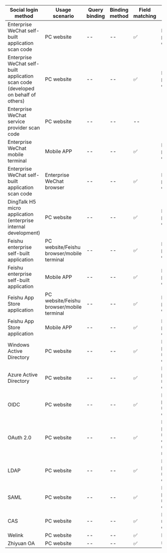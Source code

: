 | Social login method                                                                | Usage scenario                            | Query binding | Binding method | Field matching | Matching rules                        |
| ---------------------------------------------------------------------------------- | ----------------------------------------- | ------------- | -------------- | -------------- | ------------------------------------- |
| Enterprise WeChat self-built application scan code                                 | PC website                                | --            | --             | ✅             | Mobile phone, email                   |
| Enterprise WeChat self-built application scan code (developed on behalf of others) | PC website                                | --            | --             | ✅             | Mobile phone, email                   |
| Enterprise WeChat service provider scan code                                       | PC website                                | --            | --             | --             | --                                    |
| Enterprise WeChat mobile terminal                                                  | Mobile APP                                | --            | --             | ✅             | Mobile phone, email                   |
| Enterprise WeChat self-built application scan code                                 | Enterprise WeChat browser                 | --            | --             | ✅             | Mobile phone, email                   |
| DingTalk H5 micro application (enterprise internal development)                    | PC website                                | --            | --             | ✅             | Mobile phone, email                   |
| Feishu enterprise self-built application                                           | PC website/Feishu browser/mobile terminal | --            | --             | ✅             | Mobile phone, email                   |
| Feishu enterprise self-built application                                           | Mobile APP                                | --            | --             | ✅             | Mobile phone, email                   |
| Feishu App Store application                                                       | PC website/Feishu browser/mobile terminal | --            | --             | ✅             | Mobile phone, email                   |
| Feishu App Store application                                                       | Mobile APP                                | --            | --             | ✅             | Mobile phone, email                   |
| Windows Active Directory                                                           | PC website                                | --            | --             | ✅             | Mobile phone number, email            |
| Azure Active Directory                                                             | PC website                                | --            | --             | ✅             | Mobile phone number, email            |
| OIDC                                                                               | PC website                                | --            | --             | ✅             | Mobile phone number, email            |
| OAuth 2.0                                                                          | PC website                                | --            | --             | ✅             | Mobile phone number, email, user name |
| LDAP                                                                               | PC website                                | --            | --             | ✅             | Mobile phone number, email            |
| SAML                                                                               | PC website                                | --            | --             | ✅             | Mobile phone number, email            |
| CAS                                                                                | PC website                                | --            | --             | ✅             | Mobile number, email                  |
| Welink                                                                             | PC website                                | --            | --             | ✅             | Email                                 |
| Zhiyuan OA                                                                         | PC website                                | --            | --             | ✅             | Username                              |
